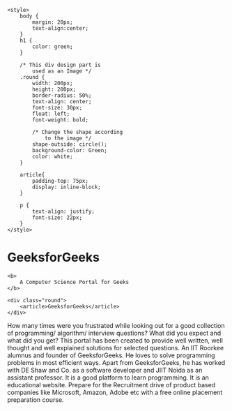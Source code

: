<!DOCTYPE html>
<html>

<head>
	<title>
		Wrapping an Image with the text
	</title>
	
	<style>
		body {
			margin: 20px;
			text-align:center;
		}
		h1 {
			color: green;
		}
		
		/* This div design part is
			used as an Image */
		.round {
			width: 200px;
			height: 200px;
			border-radius: 50%;
			text-align: center;
			font-size: 30px;
			float: left;
			font-weight: bold;
			
			/* Change the shape according
				to the image */
			shape-outside: circle();
			background-color: Green;
			color: white;
		}
		
		article{
			padding-top: 75px;
			display: inline-block;
		}
		
		p {
			text-align: justify;
			font-size: 22px;
		}
	</style>
</head>

<body>
	<h1>GeeksforGeeks</h1>
	
	<b>
		A Computer Science Portal for Geeks
	</b>

	<div class="round">
		<article>GeeksforGeeks</article>
	</div>
	
	

<p>
		How many times were you frustrated while looking
		out for a good collection of programming/
		algorithm/ interview questions? What did you
		expect and what did you get? This portal has been
		created to provide well written, well thought and
		well explained solutions for selected questions.
		An IIT Roorkee alumnus and founder of
		GeeksforGeeks. He loves to solve programming
		problems in most efficient ways. Apart from
		GeeksforGeeks, he has worked with DE Shaw and
		Co. as a software developer and JIIT Noida as
		an assistant professor. It is a good platform
		to learn programming. It is an educational
		website. Prepare for the Recruitment drive of
		product based companies like Microsoft, Amazon,
		Adobe etc with a free online placement
		preparation course.
	</p>


</body>

</html>
